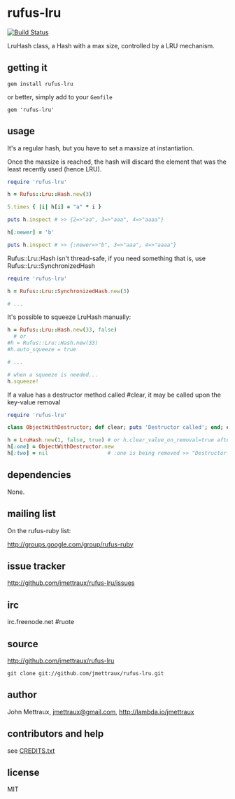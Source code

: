 
# rufus-lru

[![Build Status](https://secure.travis-ci.org/jmettraux/rufus-lru.png)](http://travis-ci.org/jmettraux/rufus-lru)

LruHash class, a Hash with a max size, controlled by a LRU mechanism.


## getting it

```
gem install rufus-lru
```

or better, simply add to your ```Gemfile```

```
gem 'rufus-lru'
```


## usage

It's a regular hash, but you have to set a maxsize at instantiation.

Once the maxsize is reached, the hash will discard the element that was the
least recently used (hence LRU).

```ruby
require 'rufus-lru'

h = Rufus::Lru::Hash.new(3)

5.times { |i| h[i] = "a" * i }

puts h.inspect # >> {2=>"aa", 3=>"aaa", 4=>"aaaa"}

h[:newer] = 'b'

puts h.inspect # >> {:newer=>"b", 3=>"aaa", 4=>"aaaa"}
```

Rufus::Lru::Hash isn't thread-safe, if you need something that is, use Rufus::Lru::SynchronizedHash

```ruby
require 'rufus-lru'

h = Rufus::Lru::SynchronizedHash.new(3)

# ...
```

It's possible to squeeze LruHash manually:

```ruby
h = Rufus::Lru::Hash.new(33, false)
  # or
#h = Rufus::Lru::Hash.new(33)
#h.auto_squeeze = true

# ...

# when a squeeze is needed...
h.squeeze!
```

If a value has a destructor method called #clear, it may be called upon the key-value removal

```ruby
require 'rufus-lru'

class ObjectWithDestructor; def clear; puts 'Destructor called'; end; end

h = LruHash.new(1, false, true) # or h.clear_value_on_removal=true after h is created
h[:one] = ObjectWithDestructor.new
h[:two] = nil                   # :one is being removed >> "Destructor called"
```


## dependencies

None.


## mailing list

On the rufus-ruby list:

http://groups.google.com/group/rufus-ruby


## issue tracker

http://github.com/jmettraux/rufus-lru/issues


## irc

irc.freenode.net #ruote


## source

http://github.com/jmettraux/rufus-lru

    git clone git://github.com/jmettraux/rufus-lru.git


## author

John Mettraux, jmettraux@gmail.com, http://lambda.io/jmettraux


## contributors and help

see [CREDITS.txt](CREDITS.txt)


## license

MIT

